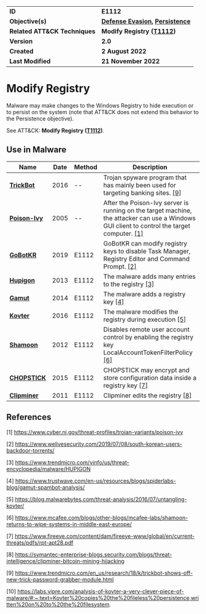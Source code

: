 <table>
<tr>
<td><b>ID</b></td>
<td><b>E1112</b></td>
</tr>
<tr>
<td><b>Objective(s)</b></td>
<td><b><a href="../defense-evasion">Defense Evasion</a>, <a href="../persistence">Persistence</a></b></td>
</tr>
<tr>
<td><b>Related ATT&CK Techniques</b></td>
<td><b>Modify Registry (<a href="https://attack.mitre.org/techniques/T1112">T1112</a>)</b></td>
</tr>
<tr>
<td><b>Version</b></td>
<td><b>2.0</b></td>
</tr>
<tr>
<td><b>Created</b></td>
<td><b>2 August 2022</b></td>
</tr>
<tr>
<td><b>Last Modified</b></td>
<td><b>21 November 2022</b></td>
</tr>
</table>


# Modify Registry

Malware may make changes to the Windows Registry to hide execution or to persist on the system (note that ATT&CK does not extend this behavior to the Persistence objective). 


See ATT&CK: **Modify Registry ([T1112](https://attack.mitre.org/techniques/T1112/))**.

## Use in Malware

|Name|Date|Method|Description|
|---|---|---|---|
|[**TrickBot**](../xample-malware/trickbot.md)|2016|--|Trojan spyware program that has mainly been used for targeting banking sites. [[9]](#9)|
|[**Poison-Ivy**](../xample-malware/poison-ivy.md)|2005|--|After the Poison-Ivy server is running on the target machine, the attacker can use a Windows GUI client to control the target computer. [[1]](#1)|
|[**GoBotKR**](../xample-malware/gobotkr.md)|2019|E1112|GoBotKR can modify registry keys to disable Task Manager, Registry Editor and Command Prompt. [[2]](#2)|
|[**Hupigon**](../xample-malware/hupigon.md)|2013|E1112|The malware adds many entries to the registry [[3]](#3)|
|[**Gamut**](../xample-malware/gamut.md)|2014|E1112|The malware adds a registry key [[4]](#4)|
|[**Kovter**](../xample-malware/kovter.md)|2016|E1112|The malware modifies the registry during execution [[5]](#5)|
|[**Shamoon**](../xample-malware/shamoon.md)|2012|E1112|Disables remote user account control by enabling the registry key LocalAccountTokenFilterPolicy  [[6]](#6)|
|[**CHOPSTICK**](../xample-malware/chopstick.md)|2015|E1112|CHOPSTICK may encrypt and store configuration data inside a registry key [[7]](#7)|
|[**Clipminer**](../xample-malware/clipminer.md)|2011|E1112|Clipminer edits the registry [[8]](#8)|

## References

<a name="1">[1]</a> https://www.cyber.nj.gov/threat-profiles/trojan-variants/poison-ivy

<a name="2">[2]</a> https://www.welivesecurity.com/2019/07/08/south-korean-users-backdoor-torrents/

<a name="3">[3]</a> https://www.trendmicro.com/vinfo/us/threat-encyclopedia/malware/HUPIGON

<a name="4">[4]</a> https://www.trustwave.com/en-us/resources/blogs/spiderlabs-blog/gamut-spambot-analysis/

<a name="5">[5]</a> https://blog.malwarebytes.com/threat-analysis/2016/07/untangling-kovter/

<a name="6">[6]</a> https://www.mcafee.com/blogs/other-blogs/mcafee-labs/shamoon-returns-to-wipe-systems-in-middle-east-europe/

<a name="7">[7]</a> https://www.fireeye.com/content/dam/fireeye-www/global/en/current-threats/pdfs/rpt-apt28.pdf

<a name="8">[8]</a> https://symantec-enterprise-blogs.security.com/blogs/threat-intelligence/clipminer-bitcoin-mining-hijacking

<a name="9">[9]</a> https://www.trendmicro.com/en_us/research/18/k/trickbot-shows-off-new-trick-password-grabber-module.html

<a name="10">[10]</a> https://labs.vipre.com/analysis-of-kovter-a-very-clever-piece-of-malware/#:~:text=Kovter%20copies%20the%20fileless%20persistence,written%20on%20to%20the%20filesystem.

